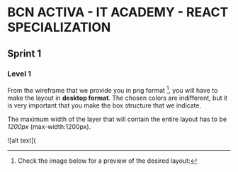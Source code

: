 # BCN ACTIVA - IT ACADEMY - REACT SPECIALIZATION

## Sprint 1

### Level 1

From the wireframe that we provide you in png format [^1], you will have to make the layout in <b>desktop format</b>. The chosen colors are indifferent,
but it is very important that you make the box structure that we indicate.

The maximum width of the layer that will contain the entire layout has to be <i>1200px</i> (max-width:1200px).

[^1]: Check the image below for a preview of the desired layout:

![alt text](
